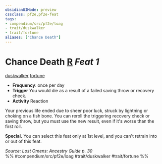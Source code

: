 ```yaml
---
obsidianUIMode: preview
cssclass: pf2e,pf2e-feat
tags:
- compendium/src/pf2e/loag
- trait/duskwalker
- trait/fortune
aliases: ["Chance Death"]
---
```

# Chance Death  [R](../../rules/core-rulebook/chapter-9-playing-the-game.md#Actions "Reaction") *Feat 1*  
[duskwalker](../../rules/traits/duskwalker-apg.md)  [fortune](../../rules/traits/fortune.md)  

- **Frequency**: once per day
- **Trigger** You would die as a result of a failed saving throw or recovery check.
- **Activity** Reaction

Your previous life ended due to sheer poor luck, struck by lightning or choking on a fish bone. You can reroll the triggering recovery check or saving throw, but you must use the new result, even if it's worse than the first roll.

**Special.** You can select this feat only at 1st level, and you can't retrain into or out of this feat.

*Source: Lost Omens: Ancestry Guide p. 30*  
%% #compendium/src/pf2e/loag #trait/duskwalker #trait/fortune %%